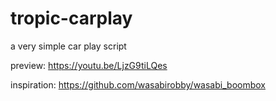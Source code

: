 # tropic-carplay
a very simple car play script

preview: https://youtu.be/LjzG9tiLQes

inspiration: https://github.com/wasabirobby/wasabi_boombox
